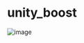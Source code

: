 # unity_boost
![image](https://user-images.githubusercontent.com/16039308/191609690-e53558b6-d83b-4d81-9ec1-ab204c525c09.png)
